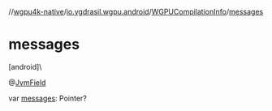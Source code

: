 //[wgpu4k-native](../../../index.md)/[io.ygdrasil.wgpu.android](../index.md)/[WGPUCompilationInfo](index.md)/[messages](messages.md)

# messages

[android]\

@[JvmField](https://kotlinlang.org/api/core/kotlin-stdlib/kotlin.jvm/-jvm-field/index.html)

var [messages](messages.md): Pointer?